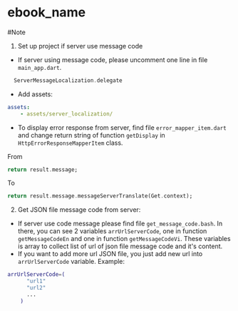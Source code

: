 # ebook_name

#Note
1. Set up project if server use message code
- If server using message code, please uncomment one line in file `main_app.dart`.
```dart
  ServerMessageLocalization.delegate
```
- Add assets:
```yaml
assets:
    - assets/server_localization/
```
- To display error response from server, find file `error_mapper_item.dart` and change return string of function `getDisplay` in `HttpErrorResponseMapperItem` class.<br/>

From
```dart
return result.message;
```
To
```dart
return result.message.messageServerTranslate(Get.context);
```
2. Get JSON file message code from server:
- If server use code message please find file `get_message_code.bash`. In there, you can see 2 variables `arrUrlServerCode`, one in function `getMessageCodeEn` and one in function `getMessageCodeVi`. These variables is array to collect list of url of json file message code and it's content.
- If you want to add more url JSON file, you just add new url into `arrUrlServerCode` variable. Example:
```bash
arrUrlServerCode=(
      "url1"
      "url2"
      ...
    )
```